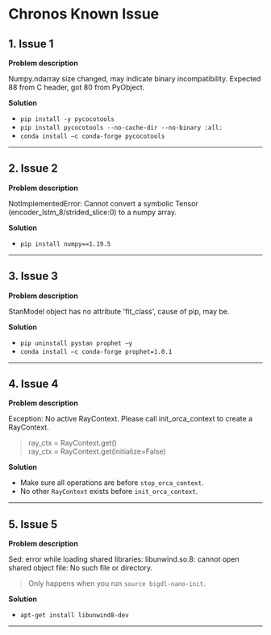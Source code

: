 # Chronos Known Issue
## 1. Issue 1
**Problem description**

Numpy.ndarray size changed, may indicate binary incompatibility. Expected 88 from C header, got 80 from PyObject. 

**Solution**
* `pip install -y pycocotools`
* `pip install pycocotools --no-cache-dir --no-binary :all:`
* `conda install –c conda-forge pycocotools`

---------------------------

## 2. Issue 2
**Problem description**

NotImplementedError: Cannot convert a symbolic Tensor (encoder_lstm_8/strided_slice:0) to a numpy array. 

**Solution**

* `pip install numpy==1.19.5`

---------------------------

## 3. Issue 3

**Problem description**

StanModel object has no attribute 'fit_class', cause of pip, may be. 

**Solution**

* `pip uninstall pystan prophet –y`
* `conda install –c conda-forge prophet=1.0.1`

---------------------------

## 4. Issue 4
**Problem description**

Exception: No active RayContext. Please call init_orca_context to create a RayContext.
> ray_ctx = RayContext.get()<br>
> ray_ctx = RayContext.get(initialize=False)

**Solution**

* Make sure all operations are before `stop_orca_context`. 
* No other `RayContext` exists before `init_orca_context`. 

---------------------------

## 5. Issue 5
**Problem description**

 Sed: error while loading shared libraries: libunwind.so.8: cannot open shared object file: No such file or directory.
> Only happens when you run `source bigdl-nano-init`. 

**Solution**

* `apt-get install libunwind8-dev` 

---------------------------
